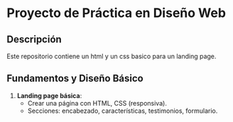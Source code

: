 # Proyecto de Práctica en Diseño Web

## Descripción
Este repositorio contiene un html y un css basico para un landing page.

## Fundamentos y Diseño Básico
1. **Landing page básica**:
   - Crear una página con HTML, CSS (responsiva).
   - Secciones: encabezado, características, testimonios, formulario.
